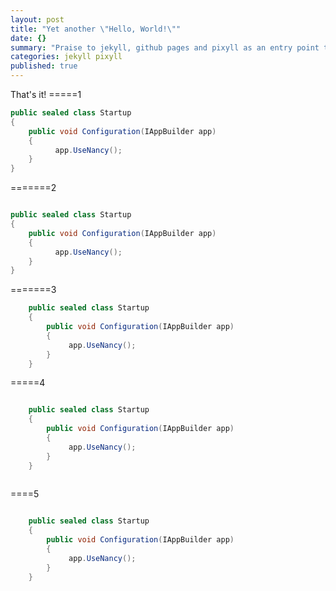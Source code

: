 ```yaml
---
layout: post
title: "Yet another \"Hello, World!\""
date: {}
summary: "Praise to jekyll, github pages and pixyll as an entry point to blogging"
categories: jekyll pixyll
published: true
---
```



That's it!
=====1

```csharp
public sealed class Startup
{
    public void Configuration(IAppBuilder app)
    {
          app.UseNancy();
    }
}
```

=======2

```csharp

public sealed class Startup
{
    public void Configuration(IAppBuilder app)
    {
          app.UseNancy();
    }
}

```

=======3

```csharp
    public sealed class Startup
    {
        public void Configuration(IAppBuilder app)
        {
             app.UseNancy();
        }
    }
```

=====4


```csharp

    public sealed class Startup
    {
        public void Configuration(IAppBuilder app)
        {
             app.UseNancy();
        }
    }
    
```

====5

```csharp

    public sealed class Startup
    {
        public void Configuration(IAppBuilder app)
        {
             app.UseNancy();
        }
    }
    
```
